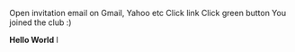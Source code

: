 Open invitation email on Gmail, Yahoo etc
Click link
Click green button
You joined the club :)

**Hello World**
l
